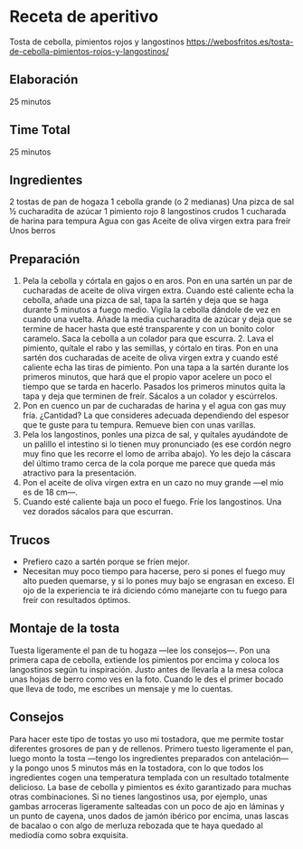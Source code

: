 # Receta de aperitivo

Tosta de cebolla, pimientos rojos y langostinos
https://webosfritos.es/tosta-de-cebolla-pimientos-rojos-y-langostinos/

## Elaboración

25 minutos

## Time Total

25 minutos

## Ingredientes

2 tostas de pan de hogaza
1 cebolla grande (o 2 medianas)
Una pizca de sal
½ cucharadita de azúcar
1 pimiento rojo
8 langostinos crudos
1 cucharada de harina para tempura
Agua con gas
Aceite de oliva virgen extra para freír
Unos berros

## Preparación

1. Pela la cebolla y córtala en gajos o en aros. Pon en una sartén un par de cucharadas de aceite de oliva virgen extra. Cuando esté caliente echa la cebolla, añade una pizca de sal, tapa la sartén y deja que se haga durante 5 minutos a fuego medio. Vigila la cebolla dándole de vez en cuando una vuelta. Añade la media cucharadita de azúcar y deja que se termine de hacer hasta que esté transparente y con un bonito color caramelo. Saca la cebolla a un colador para que escurra. 2. Lava el pimiento, quítale el rabo y las semillas, y córtalo en tiras. Pon en una sartén dos cucharadas de aceite de oliva virgen extra y cuando esté caliente echa las tiras de pimiento. Pon una tapa a la sartén durante los primeros minutos, que hará que el propio vapor acelere un poco el tiempo que se tarda en hacerlo. Pasados los primeros minutos quita la tapa y deja que terminen de freír. Sácalos a un colador y escúrrelos.
2. Pon en cuenco un par de cucharadas de harina y el agua con gas muy fría. ¿Cantidad? La que consideres adecuada dependiendo del espesor que te guste para tu tempura. Remueve bien con unas varillas.
3. Pela los langostinos, ponles una pizca de sal, y quítales ayudándote de un palillo el intestino si lo tienen muy pronunciado (es ese cordón negro muy fino que les recorre el lomo de arriba abajo). Yo les dejo la cáscara del último tramo cerca de la cola porque me parece que queda más atractivo para la presentación.
4. Pon el aceite de oliva virgen extra en un cazo no muy grande ―el mío es de 18 cm―.
5. Cuando esté caliente baja un poco el fuego. Fríe los langostinos. Una vez dorados sácalos para que escurran.

## Trucos

- Prefiero cazo a sartén porque se fríen mejor.
- Necesitan muy poco tiempo para hacerse, pero si pones el fuego muy alto pueden quemarse, y si lo pones muy bajo se engrasan en exceso. El ojo de la experiencia te irá diciendo cómo manejarte con tu fuego para freír con resultados óptimos.

## Montaje de la tosta

Tuesta ligeramente el pan de tu hogaza ―lee los consejos―. Pon una primera capa de cebolla, extiende los pimientos por encima y coloca los langostinos según tu inspiración. Justo antes de llevarla a la mesa coloca unas hojas de berro como ves en la foto. Cuando le des el primer bocado que lleva de todo, me escribes un mensaje y me lo cuentas.

## Consejos

Para hacer este tipo de tostas yo uso mi tostadora, que me permite tostar diferentes grosores de pan y de rellenos. Primero tuesto ligeramente el pan, luego monto la tosta ―tengo los ingredientes preparados con antelación― y la pongo unos 5 minutos más en la tostadora, con lo que todos los ingredientes cogen una temperatura templada con un resultado totalmente delicioso.
La base de cebolla y pimientos es éxito garantizado para muchas otras combinaciones. Si no tienes langostinos usa, por ejemplo, unas gambas arroceras ligeramente salteadas con un poco de ajo en láminas y un punto de cayena, unos dados de jamón ibérico por encima, unas lascas de bacalao o con algo de merluza rebozada que te haya quedado al mediodía como sobra exquisita.
